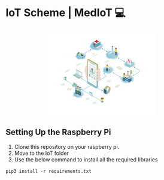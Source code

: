 # **IoT Scheme | MedIoT** :computer:
<p align="center">
  <img width="60%" src="https://github.com/amandewatnitrr/evolution-hacknitr/blob/main/imgs/image_processing20191005-22376-4jawmy.gif">
</p>

## Setting Up the Raspberry Pi
1. Clone this repository on your raspberry pi.
2. Move to the IoT folder
3. Use the below command to install all the required libraries
```pip
pip3 install -r requirements.txt 
```
